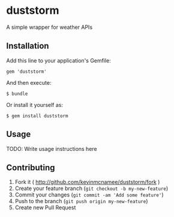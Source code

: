 # duststorm
A simple wrapper for weather APIs

## Installation

Add this line to your application's Gemfile:

    gem 'duststorm'

And then execute:

    $ bundle

Or install it yourself as:

    $ gem install duststorm

## Usage

TODO: Write usage instructions here

## Contributing

1. Fork it ( http://github.com/kevinmcnamee/duststorm/fork )
2. Create your feature branch (`git checkout -b my-new-feature`)
3. Commit your changes (`git commit -am 'Add some feature'`)
4. Push to the branch (`git push origin my-new-feature`)
5. Create new Pull Request

